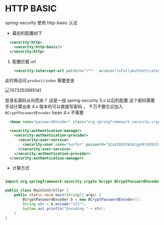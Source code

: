# HTTP BASIC 
spring-security 使用 http-basic 认证
- 最初的配置如下
```xml
  <security:http>
    <security:http-basic/>
  </security:http>
```
1. 配置拦截 url
```xml
    <security:intercept-url pattern="/**"  access="isFullyAuthenticated()"/>
```
此时再访问 `product/index` 需要登录

![1573353995141](assets/1573353995141.png)

登录名密码从何而来？
这是一段 spring-security 5.x 以后的配置 这个密码需要手动计算出来  4.x 版本的可以直接写密码 ， 千万不要忘记加入 `BCryptPasswordEncoder` bean 4.x 不需要
```xml
  <bean name="passwordEncoder" class="org.springframework.security.crypto.bcrypt.BCryptPasswordEncoder"></bean>
```
```xml
  <security:authentication-manager>
    <security:authentication-provider>
      <security:user-service>
        <security:user name="huifer" password="$2a$10$IFWSAJgpUEt4QSS3sMpw1uxZwxI7ozUgmx0NM/ZAJpHpzMiv8JrGG" authorities="ROLE_USER"/>
      </security:user-service>
    </security:authentication-provider>
  </security:authentication-manager>
```
- 计算方式
```java

import org.springframework.security.crypto.bcrypt.BCryptPasswordEncoder;

public class MainController {
    public static void main(String[] args) {
        BCryptPasswordEncoder b = new BCryptPasswordEncoder();
        String str = b.encode("123");
        System.out.println("Encoding " + str);
    }
}

```